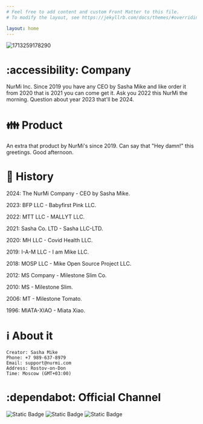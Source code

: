 ```yaml
---
# Feel free to add content and custom Front Matter to this file.
# To modify the layout, see https://jekyllrb.com/docs/themes/#overriding-theme-defaults

layout: home
---
```

![1713259178290](https://github.com/user-attachments/assets/29720a79-1122-4187-969f-958b7432595f)
# :accessibility: Company
NurMi Inc. Since 2019 you have any CEO by Sasha Mike and like order it from 2020 that is 2021 you can come get it. Ask you 2022 this NurMi the morning. Question about year 2023 that'll be 2024.
# 👪 Product
An extra that product by NurMi's since 2019. Can say that "Hey damn!" this greetings. Good afternoon.
# 🧭 History
2024: The NurMi Company - CEO by Sasha Mike.

2023: BFP LLC - Babyfirst Pink LLC.

2022: MTT LLC - MALLYT LLC.

2021: Sasha Co. LTD - Sasha LLC-LTD.

2020: MH LLC - Covid Health LLC.

2019: I-A-M LLC - I am Mike LLC.

2018: MOSP LLC - Mike Open Source Project LLC.

2012: MS Company - Milestone Slim Co.

2010: MS - Milestone Slim.

2006: MT - Milestone Tomato.

1996: MIATA-XIAO - Miata Xiao.

# ℹ️ About it
```
Creator: Sasha Mike
Phone: +7 989-637-8979
Email: support@nurmi.com
Address: Rostov-on-Don
Time: Moscow (GMT+03:00)
```
# :dependabot: Official Channel
![Static Badge](https://img.shields.io/badge/build-donate-brightgreen?style=for-the-badge&logo=Boosty&logoColor=White&label=Boosty&color=%23eb5e34&link=https%3A%2F%2Fboosty.to%2Fnurmike) ![Static Badge](https://img.shields.io/badge/build-chat-brightgreen?style=for-the-badge&logo=Discord&label=Discord&color=%235865F2&link=https%3A%2F%2Fdiscord.gg%2Fe5BBx5ap) ![Static Badge](https://img.shields.io/badge/build-chat-brightgreen?style=for-the-badge&logo=Android&logoColor=%23ffea70&label=SimSimi&color=%23ffea70&link=https%3A%2F%2Flink.simsimi.com%2FhobM72BaFad48exy5)
